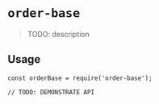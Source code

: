 # `order-base`

> TODO: description

## Usage

```
const orderBase = require('order-base');

// TODO: DEMONSTRATE API
```
